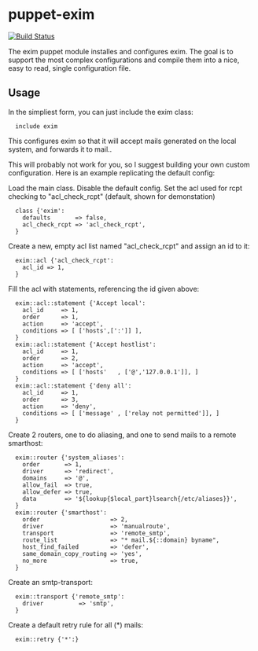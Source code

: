 # puppet-exim

[![Build Status](https://api.travis-ci.org/noris-network/puppet-exim.png)](https://travis-ci.org/noris-network/puppet-exim)

The exim puppet module installes and configures exim.
The goal is to support the most complex configurations and compile them
into a nice, easy to read, single configuration file.

## Usage

In the simpliest form, you can just include the exim class:

```puppet
  include exim
```

This configures exim so that it will accept mails generated on the local system,
and forwards it to mail.<domain of your system>.

This will probably not work for you, so I suggest building your own custom configuration.
Here is an example replicating the default config:

Load the main class.
Disable the default config.
Set the acl used for rcpt checking to "acl_check_rcpt" (default, shown for demonstation)
```puppet
  class {'exim':
    defaults       => false,
    acl_check_rcpt => 'acl_check_rcpt',
  }
```

Create a new, empty acl list named "acl_check_rcpt" and assign an id to it:
```puppet
  exim::acl {'acl_check_rcpt':
    acl_id => 1,
  }
```

Fill the acl with statements, referencing the id given above:
```puppet
  exim::acl::statement {'Accept local':
    acl_id     => 1,
    order      => 1,
    action     => 'accept',
    conditions => [ ['hosts',[':']] ],
  }
  exim::acl::statement {'Accept hostlist':
    acl_id     => 1,
    order      => 2,
    action     => 'accept',
    conditions => [ ['hosts'   , ['@','127.0.0.1']], ]
  }
  exim::acl::statement {'deny all':
    acl_id     => 1,
    order      => 3,
    action     => 'deny',
    conditions => [ ['message' , ['relay not permitted']], ]
  }
```

Create 2 routers, one to do aliasing, and one to send mails to a remote smarthost:

```puppet
  exim::router {'system_aliases':
    order       => 1,
    driver      => 'redirect',
    domains     => '@',
    allow_fail  => true,
    allow_defer => true,
    data        => '${lookup{$local_part}lsearch{/etc/aliases}}',
  }
  exim::router {'smarthost':
    order                    => 2,
    driver                   => 'manualroute',
    transport                => 'remote_smtp',
    route_list               => "* mail.${::domain} byname",
    host_find_failed         => 'defer',
    same_domain_copy_routing => 'yes',
    no_more                  => true,
  }
```

Create an smtp-transport:
```puppet
  exim::transport {'remote_smtp':
    driver          => 'smtp',
  }
```
Create a default retry rule for all (*) mails:
```puppet
  exim::retry {'*':}
```

